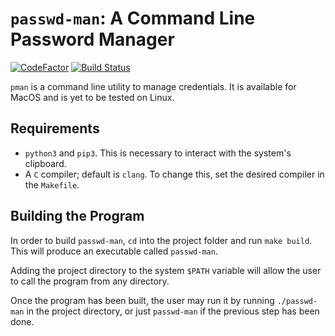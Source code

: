 # `passwd-man`: A Command Line Password Manager

[![CodeFactor](https://www.codefactor.io/repository/github/navaz-alani/passwd-man/badge/master)](https://www.codefactor.io/repository/github/navaz-alani/passwd-man/overview/master)
[![Build Status](https://travis-ci.org/navaz-alani/passwd-man.svg?branch=master)](https://travis-ci.org/navaz-alani/passwd-man)

`pman` is a command line utility to manage credentials.
It is available for MacOS and is yet to be tested on Linux.

## Requirements

* `python3` and `pip3`. This is necessary to interact with
the system's clipboard.
* A `C` compiler; default is `clang`. To change this, set the
desired compiler in the `Makefile`.

## Building the Program

In order to build `passwd-man`, `cd` into the project folder
and run `make build`. This will produce an executable called
`passwd-man`.

Adding the project directory to the system `$PATH` variable
will allow the user to call the program from any directory.

Once the program has been built, the user may run it by running
`./passwd-man` in the project directory, or just `passwd-man` if
the previous step has been done.
